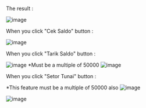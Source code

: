 The result :

![image](https://github.com/jonathan-mario/3-Design-Pattern-ATM-JSF/assets/69971608/3fe55074-476c-4215-976b-8cab82c4d634)

When you click "Cek Saldo" button :

![image](https://github.com/jonathan-mario/3-Design-Pattern-ATM-JSF/assets/69971608/01cb6a88-9fe1-4eb1-9774-9d26d31aa1b2)

When you click "Tarik Saldo" button :

![image](https://github.com/jonathan-mario/3-Design-Pattern-ATM-JSF/assets/69971608/46a65f56-3f28-49bd-aa0c-783d312ca071)
*Must be a multiple of 50000
![image](https://github.com/jonathan-mario/3-Design-Pattern-ATM-JSF/assets/69971608/c5f8c83d-3f3f-4fcb-b235-d6c8403a263f)

When you click "Setor Tunai" button :

*This feature must be a multiple of 50000 also
![image](https://github.com/jonathan-mario/3-Design-Pattern-ATM-JSF/assets/69971608/a545a0f3-5d4e-4ed3-9cc1-56c73895a266)

![image](https://github.com/jonathan-mario/3-Design-Pattern-ATM-JSF/assets/69971608/1ff3f324-ce79-4da9-9566-51e2ad49770d)






